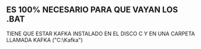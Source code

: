 ES 100% NECESARIO PARA QUE VAYAN LOS .BAT
-----------------------------------------------------------------------------------------
TIENE QUE ESTAR KAFKA INSTALADO EN EL DISCO C Y EN UNA CARPETA LLAMADA KAFKA ("C:\Kafka")